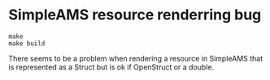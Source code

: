 # SimpleAMS resource renderring bug

```
make
make build
```

There seems to be a problem when rendering a resource in SimpleAMS that is
represented as a Struct but is ok if OpenStruct or a double.

